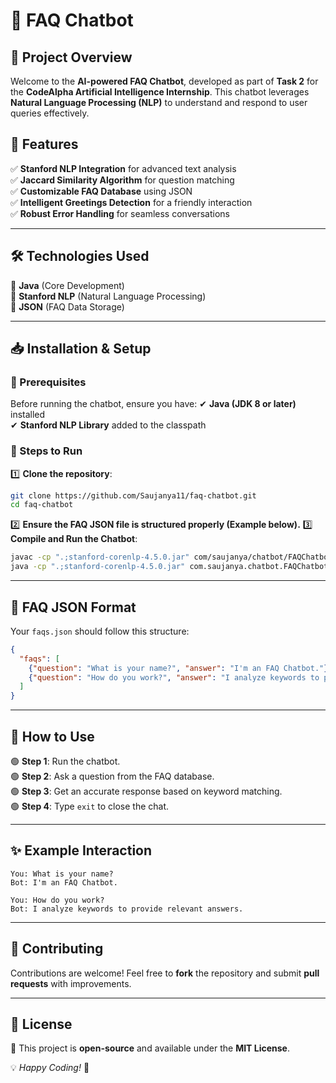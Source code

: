 # 🤖 FAQ Chatbot

## 🌟 Project Overview
Welcome to the **AI-powered FAQ Chatbot**, developed as part of **Task 2** for the **CodeAlpha Artificial Intelligence Internship**. This chatbot leverages **Natural Language Processing (NLP)** to understand and respond to user queries effectively.

## 🚀 Features
✅ **Stanford NLP Integration** for advanced text analysis  
✅ **Jaccard Similarity Algorithm** for question matching  
✅ **Customizable FAQ Database** using JSON  
✅ **Intelligent Greetings Detection** for a friendly interaction  
✅ **Robust Error Handling** for seamless conversations  

---

## 🛠️ Technologies Used
🔹 **Java** (Core Development)  
🔹 **Stanford NLP** (Natural Language Processing)  
🔹 **JSON** (FAQ Data Storage)  

---

## 📥 Installation & Setup
### 🔧 Prerequisites
Before running the chatbot, ensure you have:
✔ **Java (JDK 8 or later)** installed  
✔ **Stanford NLP Library** added to the classpath  

### 📌 Steps to Run
1️⃣ **Clone the repository**:
   ```sh
   git clone https://github.com/Saujanya11/faq-chatbot.git
   cd faq-chatbot
   ```
2️⃣ **Ensure the FAQ JSON file is structured properly (Example below).**
3️⃣ **Compile and Run the Chatbot**:
   ```sh
   javac -cp ".;stanford-corenlp-4.5.0.jar" com/saujanya/chatbot/FAQChatbot.java
   java -cp ".;stanford-corenlp-4.5.0.jar" com.saujanya.chatbot.FAQChatbot
   ```

---

## 📁 FAQ JSON Format
Your `faqs.json` should follow this structure:
```json
{
  "faqs": [
    {"question": "What is your name?", "answer": "I'm an FAQ Chatbot."},
    {"question": "How do you work?", "answer": "I analyze keywords to provide relevant answers."}
  ]
}
```

---

## 💬 How to Use
🟢 **Step 1**: Run the chatbot.  
🟢 **Step 2**: Ask a question from the FAQ database.  
🟢 **Step 3**: Get an accurate response based on keyword matching.  
🟢 **Step 4**: Type `exit` to close the chat.  

---

## ✨ Example Interaction
```
You: What is your name?
Bot: I'm an FAQ Chatbot.

You: How do you work?
Bot: I analyze keywords to provide relevant answers.
```

---

## 🤝 Contributing
Contributions are welcome! Feel free to **fork** the repository and submit **pull requests** with improvements.  

---

## 📜 License
📝 This project is **open-source** and available under the **MIT License**.  

💡 _Happy Coding!_ 🎯
